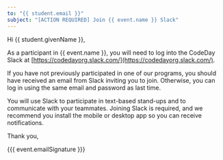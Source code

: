 ```yaml
---
to: "{{ student.email }}"
subject: "[ACTION REQUIRED] Join {{ event.name }} Slack"
---
```


Hi {{ student.givenName }},

As a participant in {{ event.name }}, you will need to log into the CodeDay Slack at [https://codedayorg.slack.com/](https://codedayorg.slack.com/).

If you have not previously participated in one of our programs, you should have received an email from Slack inviting
you to join. Otherwise, you can log in using the same email and password as last time.

You will use Slack to participate in text-based stand-ups and to communicate with your teammates. Joining Slack is required,
and we recommend you install the mobile or desktop app so you can receive notifications.

Thank you,

{{{ event.emailSignature }}}